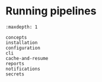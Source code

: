 
# Running pipelines

```{toctree}
:maxdepth: 1

concepts
installation
configuration
cli
cache-and-resume
reports
notifications
secrets
```
